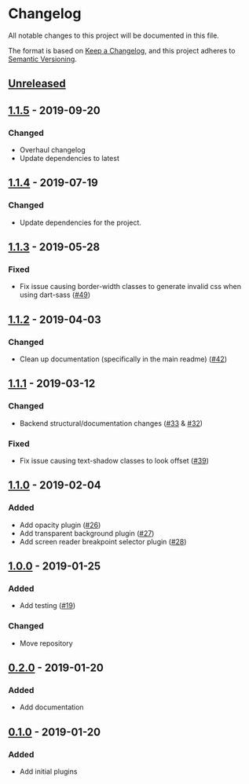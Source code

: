 # Changelog
All notable changes to this project will be documented in this file.

The format is based on [Keep a Changelog](https://keepachangelog.com/en/1.0.0/), and this project adheres to [Semantic Versioning](https://semver.org/spec/v2.0.0.html).

## [Unreleased]

## [1.1.5] - 2019-09-20
### Changed
- Overhaul changelog
- Update dependencies to latest

## [1.1.4] - 2019-07-19
### Changed
- Update dependencies for the project.

## [1.1.3] - 2019-05-28
### Fixed
- Fix issue causing border-width classes to generate invalid css when using dart-sass ([#49](https://github.com/coldfrontlabs/bootstrap-scss-plugins/issues/49))

## [1.1.2] - 2019-04-03
### Changed
- Clean up documentation (specifically in the main readme) ([#42](https://github.com/coldfrontlabs/bootstrap-scss-plugins/issues/42))

## [1.1.1] - 2019-03-12
### Changed
- Backend structural/documentation changes ([#33](https://github.com/coldfrontlabs/bootstrap-scss-plugins/issues/33) & [#32](https://github.com/coldfrontlabs/bootstrap-scss-plugins/issues/32))

### Fixed
- Fix issue causing text-shadow classes to look offset ([#39](https://github.com/coldfrontlabs/bootstrap-scss-plugins/issues/39))

## [1.1.0] - 2019-02-04
### Added
- Add opacity plugin ([#26](https://github.com/coldfrontlabs/bootstrap-scss-plugins/issues/26))
- Add transparent background plugin ([#27](https://github.com/coldfrontlabs/bootstrap-scss-plugins/issues/27))
- Add screen reader breakpoint selector plugin ([#28](https://github.com/coldfrontlabs/bootstrap-scss-plugins/issues/28))

## [1.0.0] - 2019-01-25
### Added
- Add testing ([#19](https://github.com/coldfrontlabs/bootstrap-scss-plugins/issues/19))

### Changed
- Move repository

## [0.2.0] - 2019-01-20
### Added
- Add documentation

## [0.1.0] - 2019-01-20
### Added
- Add initial plugins

[Unreleased]: https://github.com/coldfrontlabs/bootstrap-scss-plugins/compare/v1.1.5...HEAD
[1.1.5]: https://github.com/coldfrontlabs/bootstrap-scss-plugins/compare/v1.1.4...v1.1.5
[1.1.4]: https://github.com/coldfrontlabs/bootstrap-scss-plugins/compare/v1.1.3...v1.1.4
[1.1.3]: https://github.com/coldfrontlabs/bootstrap-scss-plugins/compare/v1.1.2...v1.1.3
[1.1.2]: https://github.com/coldfrontlabs/bootstrap-scss-plugins/compare/v1.1.1...v1.1.2
[1.1.1]: https://github.com/coldfrontlabs/bootstrap-scss-plugins/compare/v1.1.0...v1.1.1
[1.1.0]: https://github.com/coldfrontlabs/bootstrap-scss-plugins/compare/v1.0.0...v1.1.0
[1.0.0]: https://github.com/coldfrontlabs/bootstrap-scss-plugins/compare/v0.2.0...v1.0.0
[0.2.0]: https://github.com/coldfrontlabs/bootstrap-scss-plugins/compare/v0.1.0...v0.2.0
[0.1.0]: https://github.com/coldfrontlabs/bootstrap-scss-plugins/tree/v0.1.0

